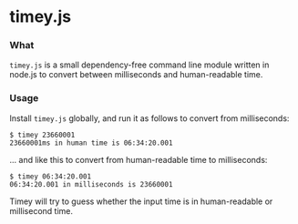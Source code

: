 # timey.js

### What

```timey.js``` is a small dependency-free command line module written in node.js to convert between milliseconds and human-readable time.

### Usage

Install ```timey.js``` globally, and run it as follows to convert from milliseconds:

```
$ timey 23660001
23660001ms in human time is 06:34:20.001
```

... and like this to convert from human-readable time to milliseconds:

```
$ timey 06:34:20.001
06:34:20.001 in milliseconds is 23660001
```

Timey will try to guess whether the input time is in human-readable or millisecond time.